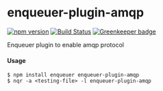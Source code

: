 # enqueuer-plugin-amqp
[![npm version](https://badge.fury.io/js/enqueuer-plugin-amqp.svg)](https://badge.fury.io/js/enqueuer-plugin-amqp) [![Build Status](https://travis-ci.org/enqueuer-land/enqueuer-plugin-amqp.svg?branch=master)](https://travis-ci.org/enqueuer-land/enqueuer-plugin-amqp) [![Greenkeeper badge](https://badges.greenkeeper.io/enqueuer-land/enqueuer-plugin-amqp.svg)](https://greenkeeper.io/)

Enqueuer plugin to enable amqp protocol
#### Usage
    $ npm install enqueuer enqueuer-plugin-amqp
    $ nqr -a <testing-file> -l enqueuer-plugin-amqp
